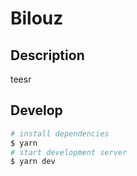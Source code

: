 # Bilouz

## Description

teesr

## Develop

```bash
# install dependencies
$ yarn
# start development server
$ yarn dev
```